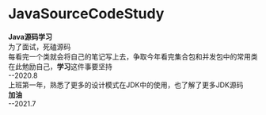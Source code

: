 # JavaSourceCodeStudy
**Java源码学习**<br/>
为了面试，死磕源码<br/>
每看完一个类就会将自己的笔记写上去，争取今年看完集合包和并发包中的常用类<br/>
在此勉励自己，**学习**这件事要坚持<br/>
                                                              --2020.8<br/>
上班第一年，熟悉了更多的设计模式在JDK中的使用，也了解了更多JDK源码<br/>
**加油**<br/>
                                                              --2021.7<br/>

